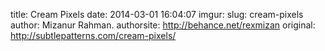 title: Cream Pixels
date: 2014-03-01 16:04:07
imgur: 
slug: cream-pixels
author: Mizanur Rahman.
authorsite: http://behance.net/rexmizan
original: http://subtlepatterns.com/cream-pixels/
